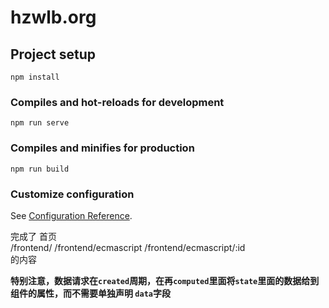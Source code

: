 <!--
 * @Author: ChaiHongJun
 * @Date: 2019-11-27 09:53:16
 * @LastEditTime: 2019-12-02 18:16:29
 * @LastEditors: ChaiHongJun
 * @Description: 头部文件注释
 -->

# hzwlb.org

## Project setup

```
npm install
```

### Compiles and hot-reloads for development

```
npm run serve
```

### Compiles and minifies for production

```
npm run build
```

### Customize configuration

See [Configuration Reference](https://cli.vuejs.org/config/).

完成了
首页  
 /frontend/
/frontend/ecmascript
/frontend/ecmascript/:id  
 的内容

**特别注意，数据请求在`created`周期，在再`computed`里面将`state`里面的数据给到组件的属性，而不需要单独声明
`data`字段**
